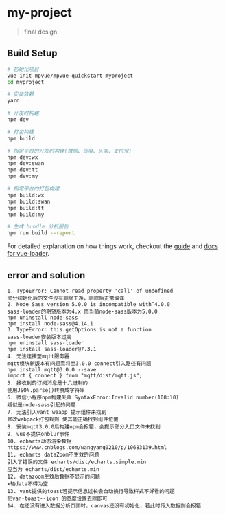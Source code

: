 # my-project

> final design

## Build Setup

``` bash
# 初始化项目
vue init mpvue/mpvue-quickstart myproject
cd myproject

# 安装依赖
yarn

# 开发时构建
npm dev

# 打包构建
npm build

# 指定平台的开发时构建(微信、百度、头条、支付宝)
npm dev:wx
npm dev:swan
npm dev:tt
npm dev:my

# 指定平台的打包构建
npm build:wx
npm build:swan
npm build:tt
npm build:my

# 生成 bundle 分析报告
npm run build --report
```

For detailed explanation on how things work, checkout the [guide](http://vuejs-templates.github.io/webpack/) and [docs for vue-loader](http://vuejs.github.io/vue-loader).

## error and solution

```
1. TypeError: Cannot read property 'call' of undefined
部分初始化后的文件没有删除干净，删除后正常编译
2. Node Sass version 5.0.0 is incompatible with^4.0.0
sass-loader的期望版本为4.x 而当前node-sass版本为5.0.0 
npm uninstall node-sass
npm install node-sass@4.14.1
3. TypeError: this.getOptions is not a function
sass-loader安装版本过高
npm uninstall sass-loader
npm install sass-loader@7.3.1
4. 无法连接至mqtt服务器
mqtt模块新版本有问题需将至3.0.0 connect引入路径有问题
npm install mqtt@3.0.0 --save
import { connect } from "mqtt/dist/mqtt.js";
5. 接收到的订阅消息是十六进制的
使用JSON.parse()转换成字符串
6. 微信小程序npm构建失败 SyntaxError:Invalid number(108:10)
疑似是node-sass引起的问题
7. 无法引入vant weapp 提示组件未找到
修改webpack打包规则 使其能正确找到组件位置
8. 安装mqtt3.0.0后构建npm会报错，会提示部分入口文件未找到
9. vue不提供onblur事件
10. echarts动态渲染数据
https://www.cnblogs.com/wangyang0210/p/10683139.html
11. echarts dataZoom不生效的问题
引入了错误的文件 echarts/dist/echarts.simple.min
应当为 echarts/dist/echarts.min
12. datazoom生效后数据不显示的问题
x轴data不得为空
13. vant提供的toast若提示信息过长会自动换行导致样式不好看的问题
把van-toast--icon 的宽度设置去除即可
14. 在还没有进入数据分析页面时，canvas还没有初始化，若此时传入数据则会报错

```

